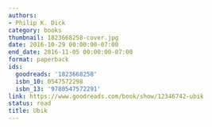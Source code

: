 ```yaml
---
authors:
- Philip K. Dick
category: books
thumbnail: 1823668258-cover.jpg
date: 2016-10-29 00:00:00-07:00
end_date: 2016-11-05 00:00:00-07:00
format: paperback
ids:
  goodreads: '1823668258'
  isbn_10: 0547572298
  isbn_13: '9780547572291'
link: https://www.goodreads.com/book/show/12346742-ubik
status: read
title: Ubik
---
```


